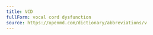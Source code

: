 ```yaml
---
title: VCD
fullForm: vocal cord dysfunction
source: https://openmd.com/dictionary/abbreviations/v
---
```

